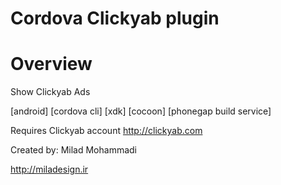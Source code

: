 Cordova Clickyab plugin
====================
# Overview #
Show Clickyab Ads

[android] [cordova cli] [xdk] [cocoon] [phonegap build service]

Requires Clickyab account http://clickyab.com

Created by: Milad Mohammadi

http://miladesign.ir

